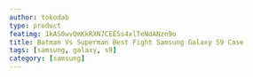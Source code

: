 ```yaml
---
author: tokodab
type: product
featimg: 1kAS0wvQmKkRXN7CEE5s4xlTeNdANzn9o
title: Batman Vs Superman Best Fight Samsung Galaxy S9 Case
tags: [samsung, galaxy, s9]
category: [samsung]
---
```

